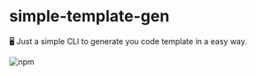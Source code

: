 # simple-template-gen
🖥 Just a simple CLI to generate you code template in a easy way.

![npm](https://img.shields.io/npm/v/simple-template-gen)